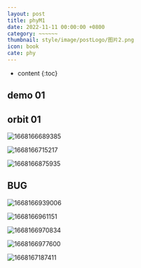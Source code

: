 ```yaml
---
layout: post
title: phyM1
date: 2022-11-11 00:00:00 +0800
category: ~~~~~~
thumbnail: style/image/postLogo/图片2.png
icon: book
cate: phy
---
```



* content
{:toc}


## demo 01

<div id="canva_container" style="width:100%;"></div>
<script src="../jsfun/orbit.js"></script>
<script>
add_game_canvas_to_container("canva_container")
</script>

## orbit 01

![1668166689385](style/image/ALL_MY_MD_2/1668166689385.png)

![1668166715217](style/image/ALL_MY_MD_2/1668166715217.png)

![1668166875935](style/image/ALL_MY_MD_2/1668166875935.png)

## BUG 

![1668166939006](style/image/ALL_MY_MD_2/1668166939006.png)

![1668166961151](style/image/ALL_MY_MD_2/1668166961151.png)

![1668166970834](style/image/ALL_MY_MD_2/1668166970834.png)

![1668166977600](style/image/ALL_MY_MD_2/1668166977600.png)

![1668167187411](style/image/ALL_MY_MD_2/1668167187411.png)